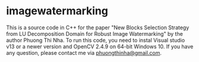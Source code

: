 # imagewatermarking
This is a source code in C++ for the paper "New Blocks Selection Strategy from 
LU Decomposition Domain for Robust Image Watermarking" by the author Phuong Thi Nha.
To run this code, you need to instal Visual studio v13 or a newer version and OpenCV 2.4.9 on 64-bit Windows 10. 
If you have any question, please contact me via phuongthinha@gmail.com.
